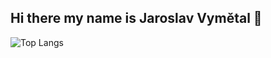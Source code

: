 ## Hi there my name is Jaroslav Vymětal 👋

![Top Langs](https://github-readme-stats.vercel.app/api/top-langs/?username=Vym38224&layout=compact)

<!--
**Vym38224/Vym38224** is a ✨ _special_ ✨ repository because its `README.md` (this file) appears on your GitHub profile.

Here are some ideas to get you started:

- 🔭 I’m currently working on ...
- 🌱 I’m currently learning ...
- 👯 I’m looking to collaborate on ...
- 🤔 I’m looking for help with ...
- 💬 Ask me about ...
- 📫 How to reach me: ...
- 😄 Pronouns: ...
- ⚡ Fun fact: ...
-->
